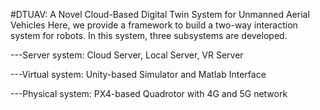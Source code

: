 #DTUAV: A Novel Cloud-Based Digital Twin System for Unmanned Aerial Vehicles
Here, we provide a framework to build a two-way interaction system for robots. In this system, three subsystems are developed. 

---Server system: Cloud Server, Local Server, VR Server

---Virtual system: Unity-based Simulator and Matlab Interface

---Physical system: PX4-based Quadrotor with 4G and 5G network
